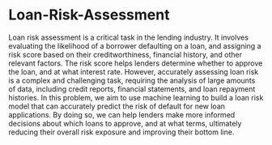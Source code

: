 # Loan-Risk-Assessment

Loan risk assessment is a critical task in the lending industry. It involves evaluating the likelihood of a borrower defaulting on a loan, and assigning a risk score based on their creditworthiness, financial history, and other relevant factors. The risk score helps lenders determine whether to approve the loan, and at what interest rate. However, accurately assessing loan risk is a complex and challenging task, requiring the analysis of large amounts of data, including credit reports, financial statements, and loan repayment histories. In this problem, we aim to use machine learning to build a loan risk model that can accurately predict the risk of default for new loan applications. By doing so, we can help lenders make more informed decisions about which loans to approve, and at what terms, ultimately reducing their overall risk exposure and improving their bottom line.
